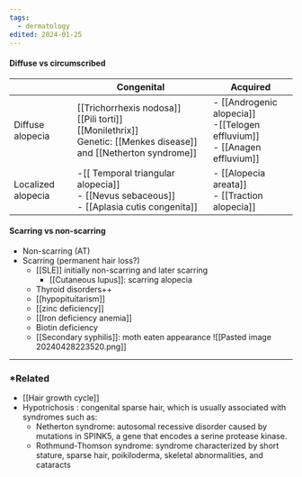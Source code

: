 ```yaml
---
tags:
  - dermatology
edited: 2024-01-25
---
```

#### Diffuse vs circumscribed

|                    | Congenital                                                                                                              | Acquired                                                                      |
| ------------------ | ----------------------------------------------------------------------------------------------------------------------- | ----------------------------------------------------------------------------- |
| Diffuse alopecia   | [[Trichorrhexis nodosa]]<br>[[Pili torti]]<br>[[Monilethrix]]<br>Genetic: [[Menkes disease]] and [[Netherton syndrome]] | - [[Androgenic alopecia]]<br>-[[Telogen effluvium]]<br>- [[Anagen effluvium]] |
| Localized alopecia | -[[ Temporal triangular alopecia]]<br>- [[Nevus sebaceous]]<br>- [[Aplasia cutis congenita]]                            | - [[Alopecia areata]]<br>- [[Traction alopecia]]                              |
#### Scarring vs non-scarring
- Non-scarring (AT)
- Scarring (permanent hair loss?)
	- [[SLE]]  initially non-scarring and later scarring
		- [[Cutaneous lupus]]: scarring alopecia
	- Thyroid disorders++
	- [[hypopituitarism]]
	- [[zinc deficiency]]
	- [[Iron deficiency anemia]]
	- Biotin deficiency 
	- [[Secondary syphilis]]: moth eaten appearance 
![[Pasted image 20240428223520.png]]

---
### *Related
- [[Hair growth cycle]] 
- Hypotrichosis : congenital sparse hair, which is usually associated with syndromes such as:
    - Netherton syndrome: autosomal recessive disorder caused by mutations in SPINK5, a gene that encodes a serine protease kinase. 
	- Rothmund-Thomson syndrome: syndrome characterized by short stature, sparse hair, poikiloderma, skeletal abnormalities, and cataracts